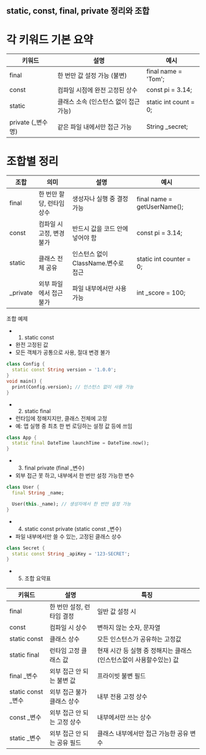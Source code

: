 ## static, const, final, private 정리와 조합

# 각 키워드 기본 요약
키워드 | 설명               | 예시
--- |------------------|--
final | 한 번만 값 설정 가능 (불변) |final name = 'Tom';
const | 컴파일 시점에 완전 고정된 상수 |const pi = 3.14;
static | 클래스 소속 (인스턴스 없이 접근 가능) |static int count = 0;
private (_변수명)	| 같은 파일 내에서만 접근 가능 |String _secret;

# 조합별 정리
조합 | 의미              | 설명                       | 예시
-- |-----------------|--------------------------| --
final | 한 번만 할당, 런타임 상수 | 생성자나 실행 중 결정 가능          | final name = getUserName();
const | 컴파일 시 고정, 변경 불가 | 반드시 값을 코드 안에 넣어야 함       | const pi = 3.14;
static | 클래스 전체 공유       | 인스턴스 없이 ClassName.변수로 접근 | static int counter = 0;
_private | 외부 파일에서 접근 불가   | 파일 내부에서만 사용 가능           | int _score = 100;

조합 예제
- 1. static const
 - 완전 고정된 값
 - 모든 객체가 공통으로 사용, 절대 변경 불가
```dart
class Config {
  static const String version = '1.0.0';
}
void main() {
  print(Config.version); // 인스턴스 없이 사용 가능
}
```

- 2. static final
 - 런타임에 정해지지만, 클래스 전체에 고정
 - 예: 앱 실행 중 최초 한 번 로딩하는 설정 값 등에 쓰임
```dart
class App {
  static final DateTime launchTime = DateTime.now();
}
```

- 3. final private (final _변수)
 - 외부 접근 못 하고, 내부에서 한 번만 설정 가능한 변수
```dart
class User {
  final String _name;

  User(this._name); // 생성자에서 한 번만 설정 가능
}
```

- 4. static const private (static const _변수)
 - 파일 내부에서만 쓸 수 있는, 고정된 클래스 상수
```dart
class Secret {
  static const String _apiKey = '123-SECRET';
}
```

- 5. 조합 요약표

키워드 | 설명                | 특징
-- |-------------------| --
final | 한 번만 설정, 런타임 결정   | 일반 값 설정 시
const | 컴파일 시 상수          | 변하지 않는 숫자, 문자열
static const | 클래스 상수            | 모든 인스턴스가 공유하는 고정값
static final | 런타임 고정 클래스 값      | 현재 시간 등 실행 중 정해지는 클래스(인스턴스없이 사용할수있는) 값
final _변수 | 외부 접근 안 되는 불변 값   | 프라이빗 불변 필드
static const _변수 | 외부 접근 불가 클래스 상수   | 내부 전용 고정 상수
const _변수 | 외부 접근 안 되는 고정 상수  | 내부에서만 쓰는 상수
static _변수 | 외부 접근 안 되는 공유 필드  | 클래스 내부에서만 접근 가능한 공유 변수




